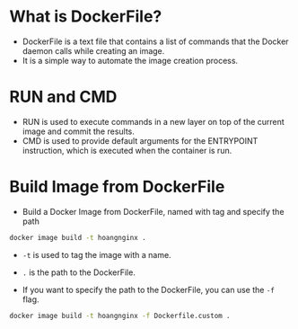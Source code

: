 # What is DockerFile?

- DockerFile is a text file that contains a list of commands that the Docker daemon calls while creating an image.
- It is a simple way to automate the image creation process.

# RUN and CMD

- RUN is used to execute commands in a new layer on top of the current image and commit the results.
- CMD is used to provide default arguments for the ENTRYPOINT instruction, which is executed when the container is run.

# Build Image from DockerFile

- Build a Docker Image from DockerFile, named with tag and specify the path

```bash
docker image build -t hoangnginx .
```

- `-t` is used to tag the image with a name.
- `.` is the path to the DockerFile.

- If you want to specify the path to the DockerFile, you can use the `-f` flag.

```bash
docker image build -t hoangnginx -f Dockerfile.custom .
```

